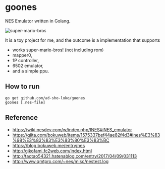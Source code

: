 # goones
NES Emulator written in Golang. 

![super-mario-bros](https://github.com/ad-sho-loko/goones/blob/etc/image/img/super-mario-bro.png)

It is a toy project for me, and the outcome is a implementation that supports

- works super-mario-bros! (not including rom)
- mapper0,  
- 1P controller, 
- 6502 emulator,
- and a simple ppu.

## How to run

```
go get github.com/ad-sho-loko/goones
goones [.nes-file]
```

## Reference
- https://wiki.nesdev.com/w/index.php/INES#iNES_emulator
- https://qiita.com/bokuweb/items/1575337bef44ae82f4d3#ines%E3%83%98%E3%83%83%E3%83%80%E3%83%BC
- https://blog.bokuweb.me/entry/nes
- http://gikofami.fc2web.com/index.html
- http://taotao54321.hatenablog.com/entry/2017/04/09/031113
- http://www.qmtpro.com/~nes/misc/nestest.log
